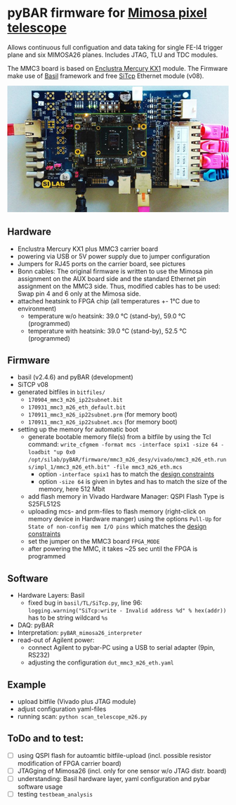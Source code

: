 # pyBAR firmware for [Mimosa pixel telescope](https://telescopes.desy.de/)

Allows continuous full configuation and data taking for single FE-I4 trigger plane and six MIMOSA26 planes. Includes JTAG, TLU and TDC modules.

The MMC3 board is based on [Enclustra Mercury KX1](http://www.enclustra.com/en/products/fpga-modules/mercury-kx1/) module.
The Firmware make use of [Basil](https://github.com/SiLab-Bonn/basil) framework and free [SiTcp](http://sitcp.bbtech.co.jp/) Ethernet module (v08).

![MMC3 board](m26_mmc3.jpg "MMC3 Board")


## Hardware

* Enclustra Mercury KX1 plus MMC3 carrier board
* powering via USB or 5V power supply due to jumper configuration
* Jumpers for RJ45 ports on the carrier board, see pictures
* Bonn cables: The original firmware is written to use the Mimosa pin assignment on the AUX board side and the standard Ethernet pin assignment on the MMC3 side. Thus, modified cables has to be used: Swap pin 4 and 6 only at the Mimosa side.
* attached heatsink to FPGA chip (all temperatures +- 1°C due to environment)
    * temperature w/o heatsink: 39.0 °C (stand-by), 59.0 °C (programmed)
    * temperature with heatsink: 39.0 °C (stand-by), 52.5 °C (programmed)

## Firmware

* basil (v2.4.6) and pyBAR (development)
* SiTCP v08
* generated bitfiles in ```bitfiles/```
    * ```170904_mmc3_m26_ip22subnet.bit```
    * ```170931_mmc3_m26_eth_default.bit```
    * ```170911_mmc3_m26_ip22subnet.prm``` (for memory boot)
    * ```170911_mmc3_m26_ip22subnet.mcs``` (for memory boot)
* setting up the memory for automatic boot
    * generate bootable memory file(s) from a bitfile by using the Tcl command: ```write_cfgmem -format mcs -interface spix1 -size 64 -loadbit "up 0x0 /opt/silab/pyBAR/firmware/mmc3_m26_desy/vivado/mmc3_m26_eth.runs/impl_1/mmc3_m26_eth.bit" -file mmc3_m26_eth.mcs```
        * option ```-interface spix1``` has to match the [design constraints](https://github.com/dreyling/pyBAR/blob/7ca2a5f46e5062f5f9b9d21f015741e44e7f3138/firmware/mmc3_m26_desy/src/mmc3.xdc#L238)
        * option ```-size 64``` is given in bytes and has to match the size of the memory, here 512 Mbit
    * add flash memory in Vivado Hardware Manager: QSPI Flash Type is S25FL512S
    * uploading mcs- and prm-files to flash memory (right-click on memory device in Hardware manger) using the options ```Pull-Up``` for ```State of non-config mem I/O pins``` which matches the [design constraints](https://github.com/dreyling/pyBAR/blob/7ca2a5f46e5062f5f9b9d21f015741e44e7f3138/firmware/mmc3_m26_desy/src/mmc3.xdc#L102)
    * set the jumper on the MMC3 board ```FPGA_MODE```
    * after powering the MMC, it takes ~25 sec until the FPGA is programmed

## Software

* Hardware Layers: Basil
    * fixed bug in ```basil/TL/SiTcp.py```, line 96: ```logging.warning("SiTcp:write - Invalid address %d" % hex(addr))``` has to be string wildcard ```%s```
* DAQ: pyBAR
* Interpretation: ```pyBAR_mimosa26_interpreter```
* read-out of Agilent power:
    * connect Agilent to pybar-PC using a USB to serial adapter (9pin, RS232)
    * adjusting the configuration ```dut_mmc3_m26_eth.yaml``` 

## Example

* upload bitfile (Vivado plus JTAG module)
* adjust configuration yaml-files
* running scan: ```python scan_telescope_m26.py```

## ToDo and to test:

- [ ] using QSPI flash for autoamtic bitfile-upload (incl. possible resistor modification of FPGA carrier board)
- [ ] JTAGging of Mimosa26 (incl. only for one sensor w/o JTAG distr. board)
- [ ] understanding: Basil hardware layer, yaml configuration and pybar software usage
- [ ] testing ```testbeam_analysis``` 
